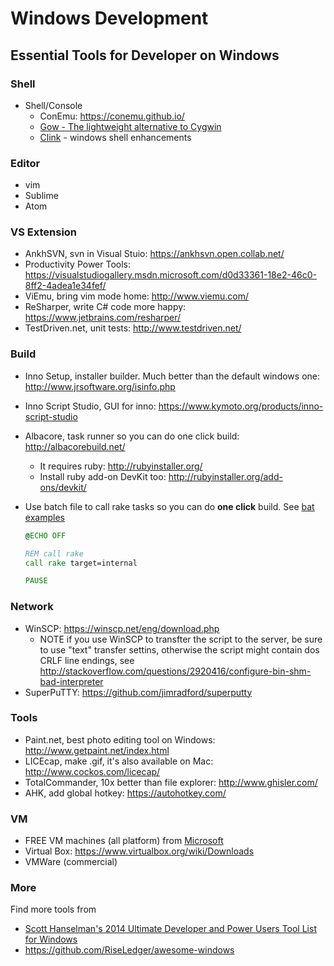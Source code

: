 # Windows Development

## Essential Tools for Developer on Windows

### Shell
- Shell/Console
    - ConEmu: https://conemu.github.io/
    - [Gow - The lightweight alternative to Cygwin](https://github.com/bmatzelle/gow)
    - [Clink](https://github.com/mridgers/clink) - windows shell enhancements

### Editor
- vim
- Sublime
- Atom

### VS Extension
- AnkhSVN, svn in Visual Stuio: https://ankhsvn.open.collab.net/
- Productivity Power Tools: https://visualstudiogallery.msdn.microsoft.com/d0d33361-18e2-46c0-8ff2-4adea1e34fef/
- ViEmu, bring vim mode home: http://www.viemu.com/
- ReSharper, write C# code more happy: https://www.jetbrains.com/resharper/
- TestDriven.net, unit tests: http://www.testdriven.net/ 

### Build
- Inno Setup, installer builder. Much better than the default windows one: http://www.jrsoftware.org/isinfo.php
- Inno Script Studio, GUI for inno: https://www.kymoto.org/products/inno-script-studio
- Albacore, task runner so you can do one click build: http://albacorebuild.net/
  - It requires ruby: http://rubyinstaller.org/
  - Install ruby add-on DevKit too: http://rubyinstaller.org/add-ons/devkit/
- Use batch file to call rake tasks so you can do **one click** build. See [bat examples](https://github.com/hamxiaoz/my-scripts)
  
    ```bat
    @ECHO OFF

    REM call rake
    call rake target=internal

    PAUSE
    ```


### Network
- WinSCP: https://winscp.net/eng/download.php
  - NOTE if you use WinSCP to transfter the script to the server, be sure to use "text" transfer settins, otherwise the script might contain dos CRLF line endings, see http://stackoverflow.com/questions/2920416/configure-bin-shm-bad-interpreter
- SuperPuTTY: https://github.com/jimradford/superputty

### Tools
- Paint.net, best photo editing tool on Windows: http://www.getpaint.net/index.html
- LICEcap, make .gif, it's also available on Mac: http://www.cockos.com/licecap/
- TotalCommander, 10x better than file explorer: http://www.ghisler.com/
- AHK, add global hotkey: https://autohotkey.com/

### VM
- FREE VM machines (all platform) from [Microsoft](https://dev.windows.com/en-us/microsoft-edge/tools/vms/windows/)
- Virtual Box: https://www.virtualbox.org/wiki/Downloads
- VMWare (commercial)

### More
Find more tools from 
- [Scott Hanselman's 2014 Ultimate Developer and Power Users Tool List for Windows](http://www.hanselman.com/blog/ScottHanselmans2014UltimateDeveloperAndPowerUsersToolListForWindows.aspx)
- https://github.com/RiseLedger/awesome-windows
